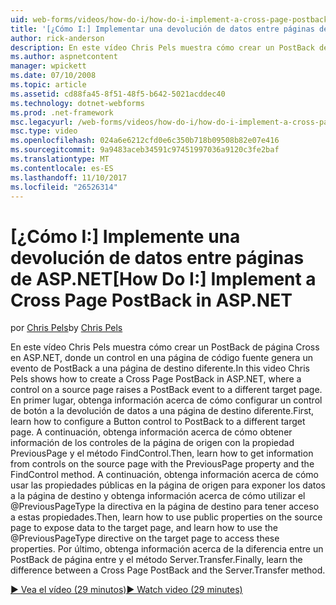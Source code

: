 ```yaml
---
uid: web-forms/videos/how-do-i/how-do-i-implement-a-cross-page-postback-in-aspnet
title: '[¿Cómo I:] Implementar una devolución de datos entre páginas de ASP.NET | Documentos de Microsoft'
author: rick-anderson
description: En este vídeo Chris Pels muestra cómo crear un PostBack de página Cross en ASP.NET, donde un control en una página de código fuente genera un evento de PostBack a un destino diferente...
ms.author: aspnetcontent
manager: wpickett
ms.date: 07/10/2008
ms.topic: article
ms.assetid: cd88fa45-8f51-48f5-b642-5021acddec40
ms.technology: dotnet-webforms
ms.prod: .net-framework
msc.legacyurl: /web-forms/videos/how-do-i/how-do-i-implement-a-cross-page-postback-in-aspnet
msc.type: video
ms.openlocfilehash: 024a6e6212cfd0e6c350b718b09508b82e07e416
ms.sourcegitcommit: 9a9483aceb34591c97451997036a9120c3fe2baf
ms.translationtype: MT
ms.contentlocale: es-ES
ms.lasthandoff: 11/10/2017
ms.locfileid: "26526314"
---
```

<a name="how-do-i-implement-a-cross-page-postback-in-aspnet"></a><span data-ttu-id="7522a-103">[¿Cómo I:] Implemente una devolución de datos entre páginas de ASP.NET</span><span class="sxs-lookup"><span data-stu-id="7522a-103">[How Do I:] Implement a Cross Page PostBack in ASP.NET</span></span>
====================
<span data-ttu-id="7522a-104">por [Chris Pels](https://twitter.com/chrispels)</span><span class="sxs-lookup"><span data-stu-id="7522a-104">by [Chris Pels](https://twitter.com/chrispels)</span></span>

<span data-ttu-id="7522a-105">En este vídeo Chris Pels muestra cómo crear un PostBack de página Cross en ASP.NET, donde un control en una página de código fuente genera un evento de PostBack a una página de destino diferente.</span><span class="sxs-lookup"><span data-stu-id="7522a-105">In this video Chris Pels shows how to create a Cross Page PostBack in ASP.NET, where a control on a source page raises a PostBack event to a different target page.</span></span> <span data-ttu-id="7522a-106">En primer lugar, obtenga información acerca de cómo configurar un control de botón a la devolución de datos a una página de destino diferente.</span><span class="sxs-lookup"><span data-stu-id="7522a-106">First, learn how to configure a Button control to PostBack to a different target page.</span></span> <span data-ttu-id="7522a-107">A continuación, obtenga información acerca de cómo obtener información de los controles de la página de origen con la propiedad PreviousPage y el método FindControl.</span><span class="sxs-lookup"><span data-stu-id="7522a-107">Then, learn how to get information from controls on the source page with the PreviousPage property and the FindControl method.</span></span> <span data-ttu-id="7522a-108">A continuación, obtenga información acerca de cómo usar las propiedades públicas en la página de origen para exponer los datos a la página de destino y obtenga información acerca de cómo utilizar el @PreviousPageType la directiva en la página de destino para tener acceso a estas propiedades.</span><span class="sxs-lookup"><span data-stu-id="7522a-108">Then, learn how to use public properties on the source page to expose data to the target page, and learn how to use the @PreviousPageType directive on the target page to access these properties.</span></span> <span data-ttu-id="7522a-109">Por último, obtenga información acerca de la diferencia entre un PostBack de página entre y el método Server.Transfer.</span><span class="sxs-lookup"><span data-stu-id="7522a-109">Finally, learn the difference between a Cross Page PostBack and the Server.Transfer method.</span></span>

[<span data-ttu-id="7522a-110">&#9654; Vea el vídeo (29 minutos)</span><span class="sxs-lookup"><span data-stu-id="7522a-110">&#9654; Watch video (29 minutes)</span></span>](https://channel9.msdn.com/Blogs/ASP-NET-Site-Videos/how-do-i-implement-a-cross-page-postback-in-aspnet)
